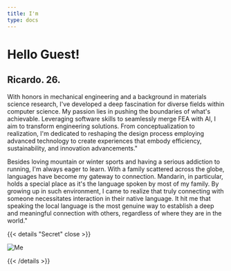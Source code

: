 ```yaml
---
title: I'm
type: docs
---
```


# **Hello Guest!**

## Ricardo. 26.

With honors in mechanical engineering and a background in materials science research, I've developed a deep fascination for diverse fields within computer science. My passion lies in pushing the boundaries of what's achievable. Leveraging software skills to seamlessly merge FEA with AI, I aim to transform engineering solutions. From conceptualization to realization, I'm dedicated to reshaping the design process employing advanced technology to create experiences that embody efficiency, sustainability, and innovation advancements."

Besides loving mountain or winter sports and having a serious addiction to running, I'm always eager to learn. With a family scattered across the globe, languages have become my gateway to connection. Mandarin, in particular, holds a special place as it's the language spoken by most of my family. By growing up in such environment, I came to realize that truly connecting with someone necessitates interaction in their native language. It hit me that speaking the local language is the most genuine way to establish a deep and meaningful connection with others, regardless of where they are in the world."

{{< details "Secret" close >}}

![Me](https://live.staticflickr.com/65535/53336769189_73f6ec79a2.jpg)

{{< /details >}}









